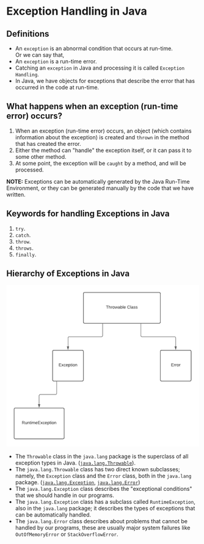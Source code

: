 # Exception Handling in Java

## Definitions
- An `exception` is an abnormal condition that occurs at run-time.  
Or we can say that,  
- An `exception` is a run-time error.
- Catching an `exception` in Java and processing it is called `Exception Handling`.
- In Java, we have objects for exceptions that describe the error that has occurred in the code at run-time.

## What happens when an exception (run-time error) occurs?
1. When an exception (run-time error) occurs, an object (which contains information about the exception)
is created and `thrown` in the method that has created the error.  
2. Either the method can "handle" the exception itself, or it can pass it to some other method.
3. At some point, the exception will be `caught` by a method, and will be processed.  
  
**NOTE:**  Exceptions can be automatically generated by the Java Run-Time Environment, or they can be generated manually by the code that we have written.

## Keywords for handling Exceptions in Java
1. `try`.
2. `catch`.
3. `throw`.
4. `throws`.
5. `finally`.

## Hierarchy of Exceptions in Java
![exception hierarchy in Java](./img/exceptionHierarchy.png)  

- The `Throwable` class in the `java.lang` package is the superclass of all exception types in Java.
([`java.lang.Throwable`](https://docs.oracle.com/en/java/javase/14/docs/api/java.base/java/lang/Throwable.html)).  
- The `java.lang.Throwable` class has two direct known subclasses;
 namely, the `Exception` class and the `Error` class, both in the `java.lang` package.
 ([`java.lang.Exception`](https://docs.oracle.com/en/java/javase/14/docs/api/java.base/java/lang/Exception.html),
  [`java.lang.Error`](https://docs.oracle.com/en/java/javase/14/docs/api/java.base/java/lang/Error.html))
- The `java.lang.Exception` class describes the "exceptional conditions" that we should handle in our programs.
- The `java.lang.Exception` class has a subclass called `RuntimeException`, also in the `java.lang` package; 
it describes the types of exceptions that can be automatically handled.
- The `java.lang.Error` class describes about problems that cannot be handled by our programs, these are usually major
system failures like `OutOfMemoryError` or `StackOverflowError`.